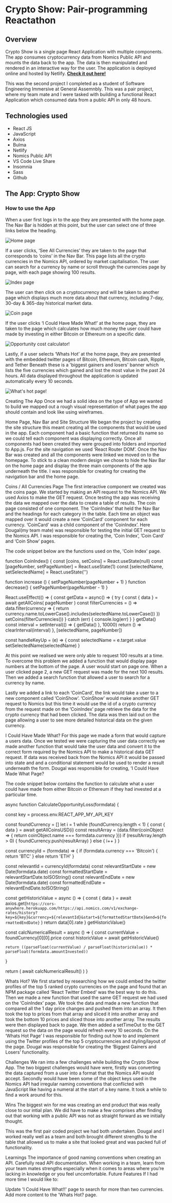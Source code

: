 # Crypto Show: Pair-programming Reactathon

## Overview

Crypto Show is a single page React Application with multiple components. The app consumes cryptocurrency data from Nomics Public API and mounts the data back to the app. The data is then manipulated and rendered in an interactive way for the user. The application is deployed online and hosted by Netlify. **[Check it out here!](https://festive-curran-721d2b.netlify.app/)**

This was the second project I completed as a student of Software Engineering Immersive at General Assemnbly. This was a pair project, where my team mate and I were tasked with building a functional React Application which consumed data from a public API in only 48 hours.

## Technologies used

- React JS
- JavaScript
- Axios
- Bulma
- Netlify
- Nomics Public API
- VS Code Live Share
- Insomnia
- Sass
- Github

## The App: Crypto Show


### How to use the App
When a user first logs in to the app they are presented with the home page. The Nav Bar is hidden at this point, but the user can select one of three links below the heading.

![Home page](/src/Resources/home.png "Home page")

If a user clicks, ‘See All Currencies’ they are taken to the page that corresponds to ‘coins’ in the Nav Bar. This page lists all the crypto currencies in the Nomics API, ordered by market capitalisation. The user can search for a currency by name or scroll through the currencies page by page, with each page showing 100 results. 

![Index page](/src/Resources/index.png "Index page")

The user can then click on a cryptocurrency and will be taken to another page which displays much more data about that currency, including 7-day, 30-day & 365-day historical market data.

![Coin page](/src/Resources/coin.png "Coin page")

If the user clicks ‘I Could Have Made What!’ at the home page, they are taken to the page which calculates how much money the user could have made by investing in either Bitcoin or Ethereum on a specific date.

![Opportunity cost calculator!](/src/Resources/canculator.png "Calculator")

Lastly, if a user selects ‘Whats Hot’ at the home page, they are presented with the embedded twitter pages of Bitcoin, Ethereum, Bitcoin cash, Ripple, and Tether Beneath these is a 'biggest gainers and losers' banner which lists the five currencies which gained and lost the most value in the past 24 hours. All data displayed throughout the application is updated automatically every 10 seconds.

![What's hot page!](/src/Resources/hot.png "What's hot page")


Creating The App
Once we had a solid idea on the type of App we wanted to build we mapped out a rough visual representation of what pages the app should contain and look like using wireframes.





Home Page, Nav Bar and Site Structure
We began the project by creating the site structure this meant creating all the components that would be used in the app. Each component had a basic function that returned its name so we could tell each component was displaying correctly. Once all components had been created they were grouped into folders and imported to App.js. For the site navigation we used ‘React Router DOM’. Once the Nav Bar was created and all the components were linked we moved on to the homepage. To stick to a clean modern design we chose to hide the Nav Bar on the home page and display the three main components of the app underneath the title. I was responsible for creating for creating the navigation bar and the home page.

Coins / All Currencies Page
The first interactive component we created was the coins page. We started by making an API request to the Nomics API. We used Axios to make the GET request. Once testing the app was receiving the data we mapped over the data to create a table of results. The coin page consisted of one component. The ‘CoinIndex’ that held the Nav Bar and the headings for each category in the table. Each time an object was mapped over it would create a new ‘CoinCard’ component for each currency. ‘CoinCard’ was a child component of the ‘CoinIndex’. Here Dougal(my team mate) was responsible for testing the initial GET request to the Nomics API. I was responsible for creating the, ‘Coin Index’, ’Coin Card’ and ‘Coin Show’ pages.

The code snippet below are the functions used on the, 'Coin Index' page.

function CoinIndex() {
  const [coins, setCoins] = React.useState(null)
  const [pageNumber, setPageNumber] = React.useState(1)
  const [selectedName, setSelectedName] = React.useState('')

  function increase () {
    setPageNumber(pageNumber + 1)
  }
  function decrease() {
    setPageNumber(pageNumber - 1)
  }



  React.useEffect(() => {
    const getData = async() => {
      try {
        const { data } = await getAllCoins( pageNumber )
        const filterCurrencies = () => data.filter(currency => {
          return currency.name.toLowerCase().includes(selectedName.toLowerCase())
        })
        setCoins(filterCurrencies())
      } catch (err) {
        console.log(err)
      }
    }
    getData()
    const interval = setInterval(() => {
      getData()
    }, 10000)
    return () => clearInterval(interval)
  }, [selectedName, pageNumber])


  const handleKeyUp = (e) => {
    const selectedName = e.target.value
    setSelectedName(selectedName)
  }

At this point we realised we were only able to request 100 results at a time. To overcome this problem we added a function that would display page numbers at the bottom of the page. A user would start on page one. When a user clicked page 2, a new GET request was made for the next 100 results. Then we added a search function that allowed a user to search for a currency by name.

Lastly we added a link to each ‘CoinCard’, the link would take a user to a new component called ‘CoinShow’. ‘CoinShow’ would make another GET request to Nomics but this time it would use the id of a crypto currency from the request made on the ‘CoinIndex’ page retrieve the data for the crypto currency that had been clicked. The data was then laid out on the page allowing a user to see more detailed historical data on the given currency.

I Could Have Made What?
For this page we made a form that would capture a users data. Once we tested we were capturing the user data correctly we made another function that would take the user data and convert it to the correct form required by the Nomics API to make a historical data GET request. If data was received back from the Nomics API it would be passed into state and and a conditional statement would be used to render a result underneath the form. Dougal was responsible for creating, ‘I Could Have Made What Page?

The code snippet below contains the function to calculate what a user could have made from either Bitcoin or Ethereum if they had invested at a particular time.

async function CalculateOpportunityLoss(formdata) {

  const key = process.env.REACT_APP_MY_API_KEY

  const foundCurrency = []
  let i = 1
  while (foundCurrency.length < 1) {
    const { data } = await getAllCoinsUSD(i)
    const resultArray = (data.filter(coinObject => {
      return coinObject.name === formdata.currency
    }))
    if (resultArray.length > 0) {
      foundCurrency.push(resultArray)
    } else {
      i++
    }
  }

  const currencyId = (formdata) => {
    if (formdata.currency === 'Bitcoin') {
      return 'BTC'
    } else return 'ETH'
  }

  const relevantId = currencyId(formdata)
  const relevantStartDate = new Date(formdata.date)
  const formattedStartDate = relevantStartDate.toISOString()
  const relevantEndDate = new Date(formdata.date)
  const formattedEndDate = relevantEndDate.toISOString()

  const getHistoricValue = async () => {
    const { data } = await axios.get(`https://cors-anywhere.herokuapp.com/https://api.nomics.com/v1/exchange-rates/history?key=${key}&currency=${relevantId}&start=${formattedStartDate}&end=${formattedEndDate}` )
    return data[0].rate
  }
  getHistoricValue()

  const calcNumericalResult = async () => {
    const currentValue = foundCurrency[0][0].price
    const historicValue = await getHistoricValue()

    return ((parseFloat(currentValue) / parseFloat(historicValue)) * parseFloat(formdata.amountInvested))
  }

  return (
    await calcNumericalResult()
  )
}

Whats Hot?
We first started by researching how we could embed the twitter profiles of the top 5 ranked crypto currencies on the page and found that an NPM package called ‘React Twitter Embed’ was the best way to do this. Then we made a new function that used the same GET request we had used on the ‘CoinIndex’ page. We took the data and made a new function that compared all the 1 day price changes and pushed them into an array. It then took the top to prices from that array and sliced it into another array and took the bottom 10 prices and sliced those into another array. The results were then displayed back to page. We then added a setTimeOut to the GET request so the data on the page would refresh every 10 seconds. On the ‘Whats Hot Page’ I was responsible for finding out how to and implement using the Twitter profiles of the top 5 cryptocurrencies and styling/layout of the page. Dougal was responsible for creating the ‘Biggest Gainers and Losers’ functionality.

Challenges
We ran into a few challenges while building the Crypto Show App. The two biggest challenges would have were, firstly was converting the data captured from a user into a format that the Nomics API would accept. Secondly would have been some of the object keys used in the Nomics API had irregular naming conventions that conflicted with JavaScript like having a numeral at the start of a key name. It took a while to find a work around for this.

Wins
The biggest win for me was creating an end product that was really close to our intial plan. We did have to make a few comprises after finding out that working with a public API was not as straight forward as we initially thought.

This was the first pair coded project we had both undertaken. Dougal and I worked really well as a team and both brought different strengths to the table that allowed us to make a site that looked great and was packed full of functionality.

Learnings
The importance of good naming conventions when creating an API.
Carefully read API documentation.
When working in a team, learn from your team mates strengths especially when it comes to areas where you’re lacking in knowledge or you feel uncomfortable.
Future Features
If I had more time I would like to:

Update 'I Could Have What!!' page to search for more than two currencies.
Add more content to the 'Whats Hot? page.

